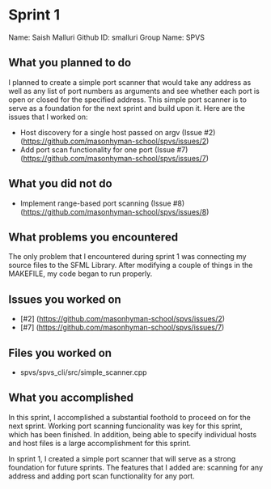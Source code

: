 # Sprint 1

Name: Saish Malluri 
Github ID: smalluri
Group Name: SPVS

## What you planned to do
I planned to create a simple port scanner that would take any address as well as any list of port numbers as arguments and see whether each port is open or closed for the specified address. This simple port scanner is to serve as a foundation for the next sprint and build upon it. Here are the issues that I worked on:

- Host discovery for a single host passed on argv (Issue #2) (https://github.com/masonhyman-school/spvs/issues/2)
- Add port scan functionality for one port (Issue #7) (https://github.com/masonhyman-school/spvs/issues/7)

## What you did not do
- Implement range-based port scanning (Issue #8) (https://github.com/masonhyman-school/spvs/issues/8)

## What problems you encountered
The only problem that I encountered during sprint 1 was connecting my source files to the SFML Library. After modifying a couple of things in the MAKEFILE, my code began to run properly.

## Issues you worked on
- [#2] (https://github.com/masonhyman-school/spvs/issues/2)
- [#7] (https://github.com/masonhyman-school/spvs/issues/7)

## Files you worked on
- spvs/spvs_cli/src/simple_scanner.cpp

## What you accomplished
In this sprint, I accomplished a substantial foothold to proceed on for the next sprint. Working port scanning funcionality was key for this sprint, which has been finished. In addition, being able to specify individual hosts and host files is a large accomplishment for this sprint.

In sprint 1, I created a simple port scanner that will serve as a strong foundation for future sprints. The features that I added are: scanning for any address and adding port scan functionality for any port.
